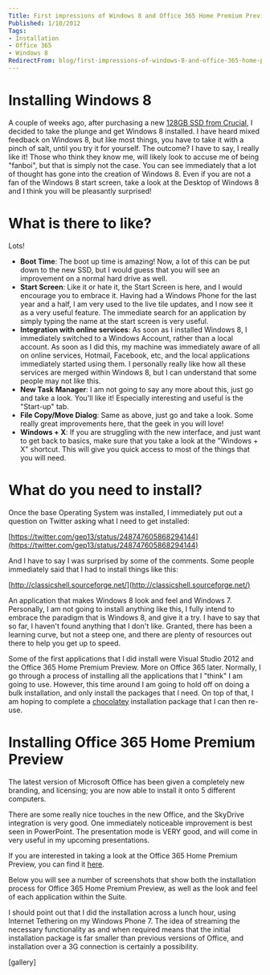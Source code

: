```yaml
---
Title: First impressions of Windows 8 and Office 365 Home Premium Preview
Published: 1/10/2012
Tags:
- Installation
- Office 365
- Windows 8
RedirectFrom: blog/first-impressions-of-windows-8-and-office-365-home-premium-preview/index.html
---
```


# Installing Windows 8

A couple of weeks ago, after purchasing a new [128GB SSD from Crucial](http://www.crucial.com/uk/store/mpartspecs.aspx?mtbpoid=46122D1FA5CA7304), I decided to take the plunge and get Windows 8 installed. I have heard mixed feedback on Windows 8, but like most things, you have to take it with a pinch of salt, until you try it for yourself. The outcome? I have to say, I really like it! Those who think they know me, will likely look to accuse me of being "fanboi", but that is simply not the case. You can see immediately that a lot of thought has gone into the creation of Windows 8. Even if you are not a fan of the Windows 8 start screen, take a look at the Desktop of Windows 8 and I think you will be pleasantly surprised!

# What is there to like?

Lots!

- **Boot Time**: The boot up time is amazing! Now, a lot of this can be put down to the new SSD, but I would guess that you will see an improvement on a normal hard drive as well.
- **Start Screen**: Like it or hate it, the Start Screen is here, and I would encourage you to embrace it. Having had a Windows Phone for the last year and a half, I am very used to the live tile updates, and I now see it as a very useful feature. The immediate search for an application by simply typing the name at the start screen is very useful.
- **Integration with online services**: As soon as I installed Windows 8, I immediately switched to a Windows Account, rather than a local account. As soon as I did this, my machine was immediately aware of all on online services, Hotmail, Facebook, etc, and the local applications immediately started using them. I personally really like how all these services are merged within Windows 8, but I can understand that some people may not like this.
- **New Task Manager**: I am not going to say any more about this, just go and take a look. You'll like it! Especially interesting and useful is the "Start-up" tab.
- **File Copy/Move Dialog**: Same as above, just go and take a look. Some really great improvements here, that the geek in you will love!
- **Windows + X**: If you are struggling with the new interface, and just want to get back to basics, make sure that you take a look at the "Windows + X" shortcut. This will give you quick access to most of the things that you will need.

# What do you need to install?

Once the base Operating System was installed, I immediately put out a question on Twitter asking what I need to get installed:

[https://twitter.com/gep13/status/248747605868294144](https://twitter.com/gep13/status/248747605868294144)

And I have to say I was surprised by some of the comments. Some people immediately said that I had to install things like this:

[http://classicshell.sourceforge.net/](http://classicshell.sourceforge.net/)

An application that makes Windows 8 look and feel and Windows 7. Personally, I am not going to install anything like this, I fully intend to embrace the paradigm that is Windows 8, and give it a try. I have to say that so far, I haven't found anything that I don't like. Granted, there has been a learning curve, but not a steep one, and there are plenty of resources out there to help you get up to speed.

Some of the first applications that I did install were Visual Studio 2012 and the Office 365 Home Premium Preview. More on Office 365 later. Normally, I go through a process of installing all the applications that I "think" I am going to use. However, this time around I am going to hold off on doing a bulk installation, and only install the packages that I need. On top of that, I am hoping to complete a [chocolatey](http://chocolatey.org/) installation package that I can then re-use.

# Installing Office 365 Home Premium Preview

The latest version of Microsoft Office has been given a completely new branding, and licensing; you are now able to install it onto 5 different computers.

There are some really nice touches in the new Office, and the SkyDrive integration is very good. One immediately noticeable improvement is best seen in PowerPoint. The presentation mode is VERY good, and will come in very useful in my upcoming presentations.

If you are interested in taking a look at the Office 365 Home Premium Preview, you can find it [here](http://www.microsoft.com/office/preview/en/office-365-home-premium).

Below you will see a number of screenshots that show both the installation process for Office 365 Home Premium Preview, as well as the look and feel of each application within the Suite.

I should point out that I did the installation across a lunch hour, using Internet Tethering on my Windows Phone 7. The idea of streaming the necessary functionality as and when required means that the initial installation package is far smaller than previous versions of Office, and installation over a 3G connection is certainly a possibility.

[gallery]
